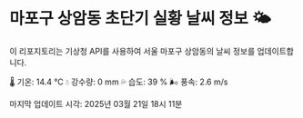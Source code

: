 
# 마포구 상암동 초단기 실황 날씨 정보 🌤️

이 리포지토리는 기상청 API를 사용하여 서울 마포구 상암동의 날씨 정보를 업데이트합니다. 

🌡️ 기온: 14.4 ℃
💧 강수량: 0 mm
💦 습도: 39 %
🌬️ 풍속: 2.6 m/s

마지막 업데이트 시각: 2025년 03월 21일 18시 11분    
